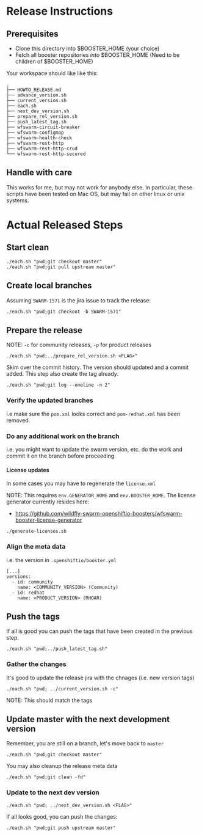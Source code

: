 # Release Instructions

## Prerequisites

- Clone this directory into $BOOSTER_HOME (your choice)
- Fetch all booster repositories _into_ $BOOSTER_HOME (Need to be children of $BOOSTER_HOME)

Your workspace should like like this:

```
.
├── HOWTO_RELEASE.md
├── advance_version.sh
├── current_version.sh
├── each.sh
├── next_dev_version.sh
├── prepare_rel_version.sh
├── push_latest_tag.sh
├── wfswarm-circuit-breaker
├── wfswarm-configmap
├── wfswarm-health-check
├── wfswarm-rest-http
├── wfswarm-rest-http-crud
└── wfswarm-rest-http-secured
```

## Handle with care

This works for me, but may not work for anybody else. In particular, these scripts have been tested on Mac OS, but may fail on other linux or unix systems.

# Actual Released Steps

## Start clean

```
./each.sh "pwd;git checkout master"
./each.sh "pwd;git pull upstream master"
```

## Create local branches

Assuming `SWARM-1571` is the jira issue to track the release:

```
./each.sh "pwd;git checkout -b SWARM-1571"
```
## Prepare the release

NOTE: `-c` for community releases, `-p` for product releases

```
./each.sh "pwd;../prepare_rel_version.sh <FLAG>"
```

Skim over the commit history. The version should updated and a commit added. This step also create the tag already.

```
./each.sh "pwd;git log --oneline -n 2"
```

### Verify the updated branches

i.e make sure the `pom.xml` looks correct and `pom-redhat.xml` has been removed.

### Do any additional work on the branch

i.e. you might want to update the swarm version, etc. do the work and commit it on the branch before proceeding.

#### License updates

In some cases you may have to regenerate the `license.xml`

NOTE: This requires `env.GENERATOR_HOME` and `env.BOOSTER_HOME`.
The license generator currently resides here:

- https://github.com/wildfly-swarm-openshiftio-boosters/wfswarm-booster-license-generator

```
./generate-licenses.sh
```

### Align the meta data

i.e. the version in `.openshiftio/booster.yml`

```
[...]
versions:
  - id: community
    name: <COMMUNITY_VERSION> (Community)
  - id: redhat
    name: <PRODUCT_VERSION> (RHOAR)

```

## Push the tags

If all is good you can push the tags that have been created in the previous step.

```
./each.sh "pwd;../push_latest_tag.sh"
```
### Gather the changes

It's good to update the release jira with the chnages (i.e. new version tags)

```
./each.sh "pwd; ../current_version.sh -c"
```

NOTE: This should match the tags


## Update master with the next development version

Remember, you are still on a branch, let's move back to `master`

```
./each.sh "pwd;git checkout master"
```

You may also cleanup the release meta data

```
./each.sh "pwd;git clean -fd"
```

### Update to the next dev version

```
./each.sh "pwd; ../next_dev_version.sh <FLAG>"
```

If all looks good, you can push the changes:

```
./each.sh "pwd;git push upstream master"
```
